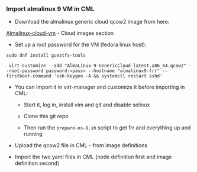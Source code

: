 ### Import almalinux 9 VM in CML

- Download the almalinux generic cloud qcow2 image from here:

[Almalinux-cloud-vm](https://almalinux.org/get-almalinux/) - Cloud images section

- Set up a root password for the VM (fedora linux host):

```
sudo dnf install guestfs-tools

 virt-customize --add "AlmaLinux-9-GenericCloud-latest.x86_64.qcow2" --root-password password:<pass> --hostname "almalinux9-frr" --firstboot-command 'ssh-keygen -A && systemctl restart sshd'
```

- You can import it in virt-manager and customize it before importing in CML:

    - Start it, log in, install vim and git and disable selinux

    - Clone this git repo

    - Then run the `prepare-os-9.sh` script to get frr and everything up and running

- Upload the qcow2 file in CML - from image definitions

- Import the two yaml files in CML (node definition first and image definition second)
